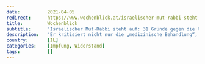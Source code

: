```yaml
---
date:          2021-04-05
redirect:      https://www.wochenblick.at/israelischer-mut-rabbi-steht-auf-31-gruende-gegen-die-corona-impfung/
title:         Wochenblick
subtitle:      'Israelischer Mut-Rabbi steht auf: 31 Gründe gegen die Corona-Impfung'
description:   'Er kritisiert nicht nur die „medizinische Behandlung“, die die Vakzine für ihn darstellen, sondern auch die Maschinerie aus Pharmalobby, Politikern, Medizinern und den Massenmedien, die die Menschen „betrügerisch“ hinters Licht führen...'
country:       [IL]
categories:    [Impfung, Widerstand]
tags:          []
---
```

